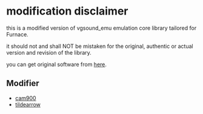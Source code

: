 # modification disclaimer

this is a modified version of vgsound_emu emulation core library tailored for Furnace.

it should not and shall NOT be mistaken for the original, authentic or actual version and revision of the library.

you can get original software from [here](https://gitlab.com/cam900/vgsound_emu/).

## Modifier

- [cam900](https://gitlab.com/cam900)
- [tildearrow](https://github.com/tildearrow)